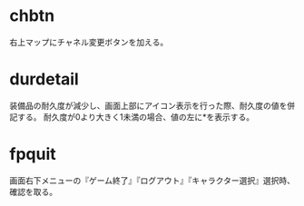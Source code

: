 # chbtn
右上マップにチャネル変更ボタンを加える。

# durdetail
装備品の耐久度が減少し、画面上部にアイコン表示を行った際、耐久度の値を併記する。
耐久度が0より大きく1未満の場合、値の左に\*を表示する。

# fpquit
画面右下メニューの『ゲーム終了』『ログアウト』『キャラクター選択』選択時、確認を取る。